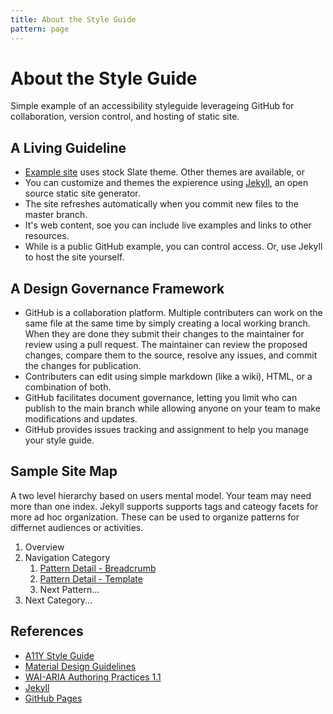 ```yaml
---
title: About the Style Guide
pattern: page
---
```

# About the Style Guide
Simple example of an accessibility styleguide leverageing GitHub for collaboration, version control, and hosting of static site.

## A Living Guideline
* [Example site](https://dhamaker.github.io/accessibility-styleguide/) uses stock Slate theme.  Other themes are available, or
* You can  customize and themes the expierence using [Jekyll](https://jekyllrb.com/), an open source static site generator.
* The site refreshes automatically when you commit new files to the master branch. 
* It's web content, soe you can include live examples and links to other resources.
* While is a public GitHub example, you can control access.  Or, use Jekyll to host the site yourself.

## A Design Governance Framework
* GitHub is a collaboration platform. Multiple contributers can work on the same file at the same time by simply creating a local  working branch. When they are done they submit their changes to the maintainer for review using a pull request.  The maintainer can review the proposed changes, compare them to the source, resolve any issues, and commit the changes for publication.
* Contributers can edit using simple markdown (like a wiki), HTML, or a combination of both.
* GitHub facilitates document governance, letting you limit who can publish to the main branch while allowing anyone on your team to make modifications and updates.
* GitHub provides issues tracking and assignment to help you manage your style guide.


## Sample Site Map 
A two level hierarchy based on users mental model.  Your team may need more than one index.  Jekyll supports supports tags and cateogy facets for more ad hoc organization.  These can be used to organize patterns for differnet audiences or activities.

1. Overview 
2. Navigation Category
    1. [Pattern Detail - Breadcrumb](breadcrumb)
    2. [Pattern Detail - Template](template-pattern-detail)
    3. Next Pattern...
3. Next Category...

## References
* [A11Y Style Guide](https://a11y-style-guide.com/style-guide/)
* [Material Design Guidelines](https://material.io/design/guidelines-overview/)
* [WAI-ARIA Authoring Practices 1.1](https://www.w3.org/TR/wai-aria-practices-1.1/#no_aria_better_bad_aria)
* [Jekyll](https://jekyllrb.com/)
* [GitHub Pages](https://pages.github.com/)
